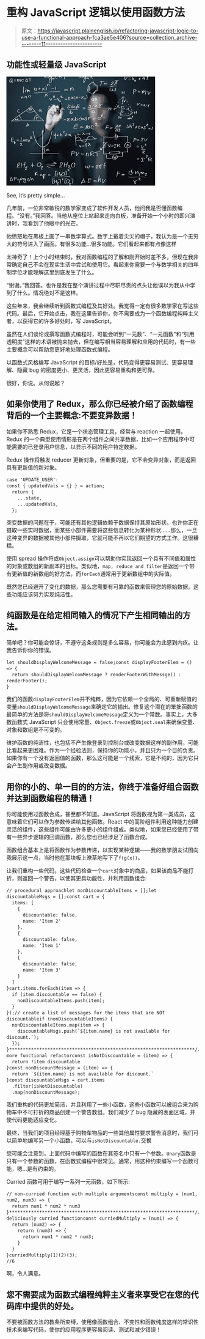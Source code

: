 # 重构 JavaScript 逻辑以使用函数方法

> 原文：<https://javascript.plainenglish.io/refactoring-javascript-logic-to-use-a-functional-approach-fca3ae5e406?source=collection_archive---------11----------------------->

## 功能性或轻量级 JavaScript

![](img/5ebfea1cefb4cdaf39fb5e1f8d35e5ed.png)

See, it’s pretty simple…

几年前，一位非常敏锐的数学家变成了软件开发人员，他问我是否懂函数编程。“没有。”我回答。当他从座位上站起来走向白板，准备开始一个小时的即兴演讲时，我看到了他眼中的光芒。

他愤怒地在黑板上画了一串数学算式。数字上戴着尖尖的帽子，我认为是一个无穷大的符号进入了画面。有很多功能…很多功能。它们看起来都有点像这样

太神奇了！上个小时结束时，我对函数编程的了解和刚开始时差不多，但现在我非常确定自己不会在现实生活中尝试和使用它。看起来你需要一个与数学相关的四年制学位才能理解这里到底发生了什么。

“谢谢。”我回答。也许是我在整个演讲过程中尽职尽责的点头让他误以为我从中学到了什么。情况绝对不是这样。

这些年来，我会继续听到函数式编程及其好处。我觉得一定有很多数学家在写这些代码。最后，它开始点击，我在这里告诉你，你不需要成为一个函数编程纯粹主义者，以获得它的许多好处时，写 JavaScript。

虽然在人们谈论或撰写函数式编程时，可能会听到“一元数”、“一元函数”和“引用透明度”这样的术语被抛来抛去，但在编写相当容易理解和应用的代码时，有一些主要概念可以帮助您更好地处理函数式编程。

以函数式风格编写 JavaScript 的目标/好处是，代码变得更容易测试、更容易理解、隐藏 bug 的密度更小、更灵活，因此更容易重构和更可靠。

很好，你说。从何说起？

## 如果你使用了 Redux，那么你已经被介绍了函数编程背后的一个主要概念:不要变异数据！

如果你不熟悉 Redux，它是一个状态管理工具，经常与 reaction 一起使用。Redux 的一个典型使用情形是在两个组件之间共享数据，比如一个应用程序中可能需要的已登录用户信息，以显示不同的用户特定数据。

Redux 操作将触发 reducer 更新对象，但重要的是，它不会变异对象，而是返回具有更新值的新对象。

```
case 'UPDATE_USER':
const { updatedVals = {} } = action;
  return {
    ...state,
    ...updatedVals,
  };
```

突变数据的问题在于，可能还有其他逻辑依赖于数据保持其原始形状。也许你正在摄取一些实时数据，而某些小部件需要将这些信息转化为某种形状……那么，一旦这种变异的数据被其他小部件摄取，它就可能不再以它们期望的方式工作。这很糟糕。

使用 spread 操作符或`Object.assign`可以帮助你实现返回一个具有不同值和属性的对象或数组的新副本的目标。类似地，`map, reduce and filter`是返回一个带有更新值的新数组的好方法，而`forEach`通常用于更新数组中的实际值。

既然您已经避开了变化的数据，那么您需要有可靠的函数来管理您的原始数据。这些功能应该努力实现纯洁性。

## 纯函数是在给定相同输入的情况下产生相同输出的方法。

简单吧？你可能会惊讶，不遵守这条规则是多么容易，你可能会为此感到内疚。让我告诉你你的错误。

```
let shouldDisplayWelcomeMessage = false;const displayFooterElem = () => {
  return shouldDisplayWelcomMessage ? renderFooterWithMessge() : renderFooter();
}
```

我们的函数`displayFooterElem`并不纯粹，因为它依赖一个全局的、可重新赋值的变量`shouldDisplayWelcomeMessage`来确定它的输出。修复这个潜在的笨拙函数的最简单的方法是将`shouldDisplayWelcomeMessage`定义为一个常数。事实上，大多数函数式 JavaScript 只会使用常量、`Object.freeze`或`Object.seal`来确保变量、对象和数组是不可变的。

维护函数的纯洁性，也包括不产生像登录到控制台或改变数据这样的副作用，可能比看起来更困难。作为一个经验法则，保持你的功能小，并且只为一个目的负责。如果你有一个没有返回值的函数，那么这可能是一个线索，它是不纯的，因为它只会产生副作用或改变数据。

## 用你的小的、单一目的的方法，你终于准备好组合函数并达到函数编程的精通！

你可能使用过函数合成，甚至都不知道。JavaScript 将函数视为第一类成员，这意味着它们可以作为参数传递给其他函数。React 中的高阶组件利用这种能力创建灵活的组件，这些组件可能由许多更小的组件组成。类似地，如果您已经使用了带有一些异步逻辑的回调函数，那么您也已经涉足了函数合成。

函数组合基本上是将函数作为参数传递，以实现某种逻辑——我的数学朋友试图向我展示这一点，当时他在那块板上潦草地写下了`f(g(x))`。

让我们重构一些代码，这些代码检查一个`cart`对象中的商品，如果该商品不能打折，则返回一个警告，以使其更具功能性，并利用函数组合:

```
// procedural approachlet nonDiscountableItems = [];let discountableMsgs = [];const cart = {
  items: [
    {
      discountable: false,
      name: 'Item 2'
    },
    {
      discountable: false,
      name: 'Item 1'
    },
    {
      discountable: false,
      name: 'Item 3'
    }
  ]
}cart.items.forEach(item => {
  if (item.discountable == false) {
    nonDiscountableItems.push(item);
  }
});// create a list of messages for the items that are NOT discountableif (nonDiscountableItems) {
  nonDiscountableItems.map(item => {
    discountableMsgs.push(`${item.name} is not available for discount.`);
  });
}********************************************************************// more functional refactorconst isNotDiscountable = (item) => {
  return !item.discountable
}const nonDiscountMessage = (item) => {
  return `${item.name} is not available for discount.`
}const discountableMsgs = cart.items
  .filter(isNotDiscountable)
  .map(nonDiscountMessage);
```

我们重构的代码更加简洁，并且利用了一些小函数，这些小函数可以被组合来为购物车中不可打折的商品创建一个警告数组。我们减少了 bug 隐藏的表面区域，并使代码更能适应变化。

最终，当我们的项目经理基于购物车物品的一些其他属性要求警告消息时，我们可以简单地编写另一个小函数，可以与`isNotDiscountable.`交换

您可能会注意到，上面代码中编写的函数在其签名中只有一个参数。`Unary`函数是只有一个参数的函数，在函数式编程中很常见。通常，用这种约束编写一个函数可能，嗯…是有约束的。

Curried 函数可用于编写一系列一元函数，如下所示:

```
// non-curried function with multiple argumentsconst multiply = (num1, num2, num3) => {
  return num1 * num2 * num3
}********************************************************************// deliciously curried functionconst curriedMultiply = (num1) => {
  return (num2) => {
    return (num3) => {
      return num1 * num2 * num3;
    }
  }
}curriedMultiply(1)(2)(3);
//6
```

啊，令人满意。

## 您不需要成为函数式编程纯粹主义者来享受它在您的代码库中提供的好处。

不要被函数方法的教条所束缚，使用像函数组合、不变性和函数纯度这样的常识性技术来编写代码，使你的应用程序更容易阅读、测试和减少错误！